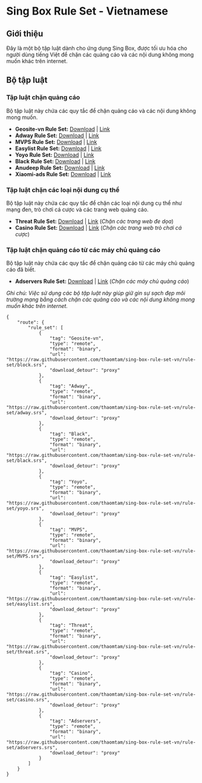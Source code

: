 # Sing Box Rule Set - Vietnamese

## Giới thiệu
Đây là một bộ tập luật dành cho ứng dụng Sing Box, được tối ưu hóa cho người dùng tiếng Việt để chặn các quảng cáo và các nội dung không mong muốn khác trên internet.

## Bộ tập luật

### Tập luật chặn quảng cáo
Bộ tập luật này chứa các quy tắc để chặn quảng cáo và các nội dung không mong muốn.

- **Geosite-vn Rule Set:** [Download](/../../raw/rule-set/block.srs) | [Link](/../../raw/rule-set/block.json)
- **Adway Rule Set:** [Download](/../../raw/rule-set/adway.srs) | [Link](/../../raw/rule-set/adway.json)
- **MVPS Rule Set:** [Download](/../../raw/rule-set/MVPS.srs) | [Link](/../../raw/rule-set/MVPS.json)
- **Easylist Rule Set:** [Download](/../../raw/rule-set/easylist.srs) | [Link](/../../raw/rule-set/easylist.json)
- **Yoyo Rule Set:** [Download](/../../raw/rule-set/yoyo.srs) | [Link](/../../raw/rule-set/yoyo.json)
- **Black Rule Set:** [Download](/../../raw/rule-set/black.srs) | [Link](/../../raw/rule-set/black.json)
- **Anudeep Rule Set:** [Download](/../../raw/rule-set/anudeep.srs) | [Link](/../../raw/rule-set/anudeep.json)
- **Xiaomi-ads Rule Set:** [Download](/../../raw/rule-set/xiaomi.srs) | [Link](/../../raw/rule-set/xiaomi.json)

### Tập luật chặn các loại nội dung cụ thể
Bộ tập luật này chứa các quy tắc để chặn các loại nội dung cụ thể như mạng đen, trò chơi cá cược và các trang web quảng cáo.

- **Threat Rule Set:** [Download](/../../raw/rule-set/threat.srs) | [Link](/../../raw/rule-set/threat.json) (*Chặn các trang web đe dọa*)
- **Casino Rule Set:** [Download](/../../raw/rule-set/casino.srs) | [Link](/../../raw/rule-set/casino.json) (*Chặn các trang web trò chơi cá cược*)

### Tập luật chặn quảng cáo từ các máy chủ quảng cáo
Bộ tập luật này chứa các quy tắc để chặn quảng cáo từ các máy chủ quảng cáo đã biết.

- **Adservers Rule Set:** [Download](/../../raw/rule-set/adservers.srs) | [Link](/../../raw/rule-set/adservers.json) (*Chặn các máy chủ quảng cáo*)

*Ghi chú: Việc sử dụng các bộ tập luật này giúp giữ gìn sự sạch đẹp môi trường mạng bằng cách chặn các quảng cáo và các nội dung không mong muốn khác trên internet.*
```
{
    "route": {
        "rule_set": [
            {
                "tag": "Geosite-vn",
                "type": "remote",
                "format": "binary",
                "url": "https://raw.githubusercontent.com/thaomtam/sing-box-rule-set-vn/rule-set/block.srs",
                "download_detour": "proxy"
            },
            {
                "tag": "Adway",
                "type": "remote",
                "format": "binary",
                "url": "https://raw.githubusercontent.com/thaomtam/sing-box-rule-set-vn/rule-set/adway.srs",
                "download_detour": "proxy"
            },
            {
                "tag": "Black",
                "type": "remote",
                "format": "binary",
                "url": "https://raw.githubusercontent.com/thaomtam/sing-box-rule-set-vn/rule-set/black.srs",
                "download_detour": "proxy"
            },
            {
                "tag": "Yoyo",
                "type": "remote",
                "format": "binary",
                "url": "https://raw.githubusercontent.com/thaomtam/sing-box-rule-set-vn/rule-set/yoyo.srs",
                "download_detour": "proxy"
            },
            {
                "tag": "MVPS",
                "type": "remote",
                "format": "binary",
                "url": "https://raw.githubusercontent.com/thaomtam/sing-box-rule-set-vn/rule-set/MVPS.srs",
                "download_detour": "proxy"
            },
            {
                "tag": "Easylist",
                "type": "remote",
                "format": "binary",
                "url": "https://raw.githubusercontent.com/thaomtam/sing-box-rule-set-vn/rule-set/easylist.srs",
                "download_detour": "proxy"
            },
            {
                "tag": "Threat",
                "type": "remote",
                "format": "binary",
                "url": "https://raw.githubusercontent.com/thaomtam/sing-box-rule-set-vn/rule-set/threat.srs",
                "download_detour": "proxy"
            },
            {
                "tag": "Casino",
                "type": "remote",
                "format": "binary",
                "url": "https://raw.githubusercontent.com/thaomtam/sing-box-rule-set-vn/rule-set/casino.srs",
                "download_detour": "proxy"
            },
            {
                "tag": "Adservers",
                "type": "remote",
                "format": "binary",
                "url": "https://raw.githubusercontent.com/thaomtam/sing-box-rule-set-vn/rule-set/adservers.srs",
                "download_detour": "proxy"
            }
        ]
    }
}
```
